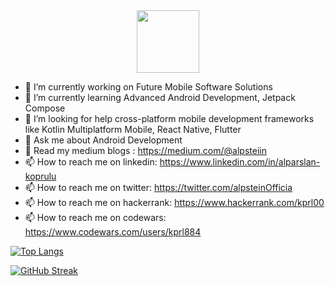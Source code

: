 <div id="header" align="center">
  <img src="https://media.giphy.com/media/M9gbBd9nbDrOTu1Mqx/giphy.gif" width="100"/>
</div>

- 🔭 I’m currently working on Future Mobile Software Solutions
- 🌱 I’m currently learning Advanced Android Development, Jetpack Compose
- 🤔 I’m looking for help cross-platform mobile development frameworks like Kotlin Multiplatform Mobile, React Native, Flutter
- 💬 Ask me about Android Development
- 💼 Read my medium blogs : https://medium.com/@alpsteiin
- 📫 How to reach me on linkedin: https://www.linkedin.com/in/alparslan-koprulu
- 📫 How to reach me on twitter: https://twitter.com/alpsteinOfficia
- 📫 How to reach me on hackerrank: https://www.hackerrank.com/kprl00
- 📫 How to reach me on codewars: https://www.codewars.com/users/kprl884

[![Top Langs](https://github-readme-stats.vercel.app/api/top-langs/?username=kprl884&layout=compact&theme=vision-friendly-dark)](https://github.com/anuraghazra/github-readme-stats)

[![GitHub Streak](http://github-readme-streak-stats.herokuapp.com?user=kprl884&theme=dark&background=000000)](https://git.io/streak-stats)
